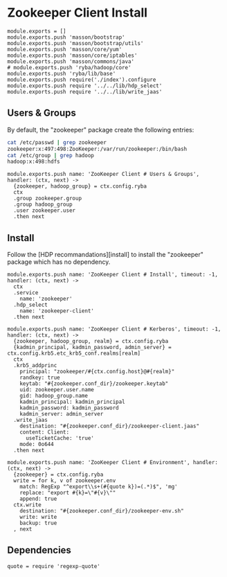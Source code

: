 
# Zookeeper Client Install

    module.exports = []
    module.exports.push 'masson/bootstrap'
    module.exports.push 'masson/bootstrap/utils'
    module.exports.push 'masson/core/yum'
    module.exports.push 'masson/core/iptables'
    module.exports.push 'masson/commons/java'
    # module.exports.push 'ryba/hadoop/core'
    module.exports.push 'ryba/lib/base'
    module.exports.push require('./index').configure
    module.exports.push require '../../lib/hdp_select'
    module.exports.push require '../../lib/write_jaas'

## Users & Groups

By default, the "zookeeper" package create the following entries:

```bash
cat /etc/passwd | grep zookeeper
zookeeper:x:497:498:ZooKeeper:/var/run/zookeeper:/bin/bash
cat /etc/group | grep hadoop
hadoop:x:498:hdfs
```

    module.exports.push name: 'ZooKeeper Client # Users & Groups', handler: (ctx, next) ->
      {zookeeper, hadoop_group} = ctx.config.ryba
      ctx
      .group zookeeper.group
      .group hadoop_group
      .user zookeeper.user
      .then next

## Install

Follow the [HDP recommandations][install] to install the "zookeeper" package
which has no dependency.

    module.exports.push name: 'ZooKeeper Client # Install', timeout: -1, handler: (ctx, next) ->
      ctx
      .service
        name: 'zookeeper'
      .hdp_select
        name: 'zookeeper-client'
      .then next

    module.exports.push name: 'ZooKeeper Client # Kerberos', timeout: -1, handler: (ctx, next) ->
      {zookeeper, hadoop_group, realm} = ctx.config.ryba
      {kadmin_principal, kadmin_password, admin_server} = ctx.config.krb5.etc_krb5_conf.realms[realm]
      ctx
      .krb5_addprinc
        principal: "zookeeper/#{ctx.config.host}@#{realm}"
        randkey: true
        keytab: "#{zookeeper.conf_dir}/zookeeper.keytab"
        uid: zookeeper.user.name
        gid: hadoop_group.name
        kadmin_principal: kadmin_principal
        kadmin_password: kadmin_password
        kadmin_server: admin_server
      .write_jaas
        destination: "#{zookeeper.conf_dir}/zookeeper-client.jaas"
        content: Client:
          useTicketCache: 'true'
        mode: 0o644
      .then next

    module.exports.push name: 'ZooKeeper Client # Environment', handler: (ctx, next) ->
      {zookeeper} = ctx.config.ryba
      write = for k, v of zookeeper.env
        match: RegExp "^export\\s+(#{quote k})=(.*)$", 'mg'
        replace: "export #{k}=\"#{v}\""
        append: true
      ctx.write
        destination: "#{zookeeper.conf_dir}/zookeeper-env.sh"
        write: write
        backup: true
      , next

## Dependencies

    quote = require 'regexp-quote'

